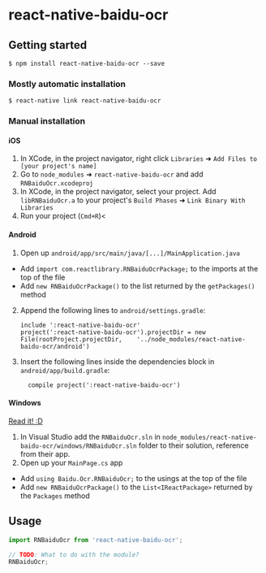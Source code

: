 # react-native-baidu-ocr

## Getting started

`$ npm install react-native-baidu-ocr --save`

### Mostly automatic installation

`$ react-native link react-native-baidu-ocr`

### Manual installation


#### iOS

1. In XCode, in the project navigator, right click `Libraries` ➜ `Add Files to [your project's name]`
2. Go to `node_modules` ➜ `react-native-baidu-ocr` and add `RNBaiduOcr.xcodeproj`
3. In XCode, in the project navigator, select your project. Add `libRNBaiduOcr.a` to your project's `Build Phases` ➜ `Link Binary With Libraries`
4. Run your project (`Cmd+R`)<

#### Android

1. Open up `android/app/src/main/java/[...]/MainApplication.java`
  - Add `import com.reactlibrary.RNBaiduOcrPackage;` to the imports at the top of the file
  - Add `new RNBaiduOcrPackage()` to the list returned by the `getPackages()` method
2. Append the following lines to `android/settings.gradle`:
  	```
  	include ':react-native-baidu-ocr'
  	project(':react-native-baidu-ocr').projectDir = new File(rootProject.projectDir, 	'../node_modules/react-native-baidu-ocr/android')
  	```
3. Insert the following lines inside the dependencies block in `android/app/build.gradle`:
  	```
      compile project(':react-native-baidu-ocr')
  	```

#### Windows
[Read it! :D](https://github.com/ReactWindows/react-native)

1. In Visual Studio add the `RNBaiduOcr.sln` in `node_modules/react-native-baidu-ocr/windows/RNBaiduOcr.sln` folder to their solution, reference from their app.
2. Open up your `MainPage.cs` app
  - Add `using Baidu.Ocr.RNBaiduOcr;` to the usings at the top of the file
  - Add `new RNBaiduOcrPackage()` to the `List<IReactPackage>` returned by the `Packages` method


## Usage
```javascript
import RNBaiduOcr from 'react-native-baidu-ocr';

// TODO: What to do with the module?
RNBaiduOcr;
```
  